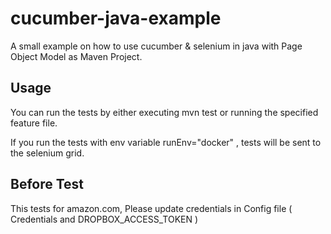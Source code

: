 # cucumber-java-example
A small example on how to use cucumber &amp; selenium in java with Page Object Model as Maven Project.

## Usage
You can run the tests by either executing mvn test or running the specified feature file. 

If you run the tests with env variable runEnv="docker" , tests will be sent to the selenium grid. 

## Before Test
This tests for amazon.com,
Please update credentials in Config file ( Credentials and DROPBOX_ACCESS_TOKEN )